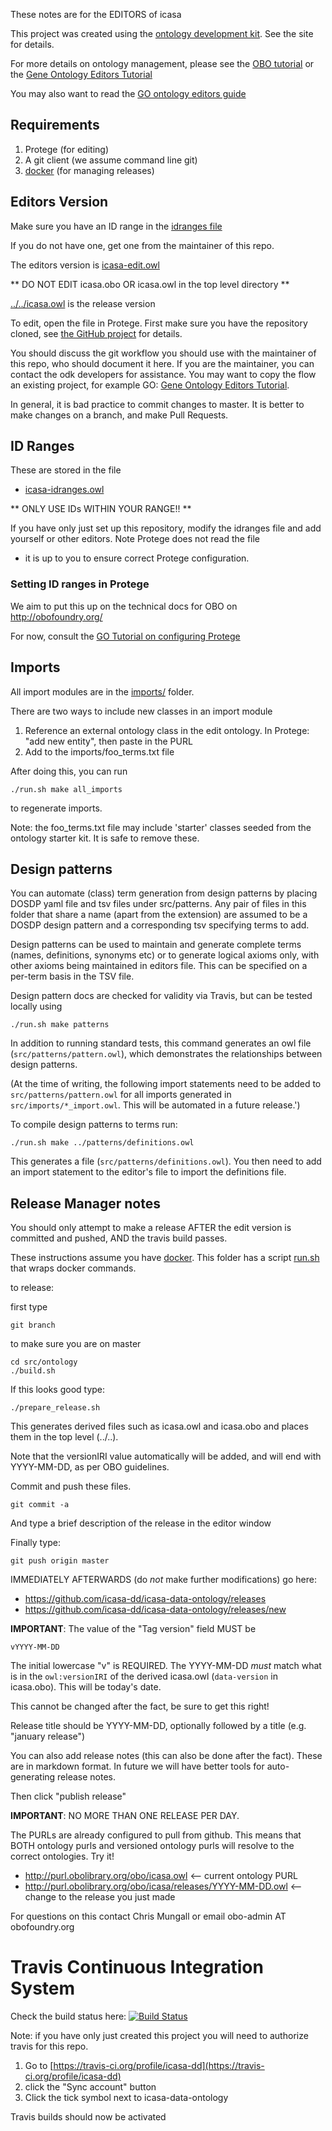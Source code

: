 These notes are for the EDITORS of icasa

This project was created using the [ontology development kit](https://github.com/cmungall/ontology-development-kit). See the site for details.

For more details on ontology management, please see the [OBO tutorial](https://github.com/jamesaoverton/obo-tutorial) or the [Gene Ontology Editors Tutorial](go-protege-tutorial.readthedocs.io)

You may also want to read the [GO ontology editors guide](http://go-ontology.readthedocs.org/)

## Requirements

 1. Protege (for editing)
 2. A git client (we assume command line git)
 3. [docker](https://www.docker.com/get-docker) (for managing releases)

## Editors Version

Make sure you have an ID range in the [idranges file](icasa-idranges.owl)

If you do not have one, get one from the maintainer of this repo.

The editors version is [icasa-edit.owl](icasa-edit.owl)

** DO NOT EDIT icasa.obo OR icasa.owl in the top level directory **

[../../icasa.owl](../../icasa.owl) is the release version

To edit, open the file in Protege. First make sure you have the repository cloned, see [the GitHub project](https://github.com/icasa-dd/icasa-data-ontology) for details.

You should discuss the git workflow you should use with the maintainer
of this repo, who should document it here. If you are the maintainer,
you can contact the odk developers for assistance. You may want to
copy the flow an existing project, for example GO: [Gene Ontology
Editors Tutorial](go-protege-tutorial.readthedocs.io).

In general, it is bad practice to commit changes to master. It is
better to make changes on a branch, and make Pull Requests.

## ID Ranges

These are stored in the file

 * [icasa-idranges.owl](icasa-idranges.owl)

** ONLY USE IDs WITHIN YOUR RANGE!! **

If you have only just set up this repository, modify the idranges file
	and add yourself or other editors. Note Protege does not read the file
- it is up to you to ensure correct Protege configuration.


### Setting ID ranges in Protege

We aim to put this up on the technical docs for OBO on http://obofoundry.org/

For now, consult the [GO Tutorial on configuring Protege](http://go-protege-tutorial.readthedocs.io/en/latest/Entities.html#new-entities)

## Imports

All import modules are in the [imports/](imports/) folder.

There are two ways to include new classes in an import module

 1. Reference an external ontology class in the edit ontology. In Protege: "add new entity", then paste in the PURL
 2. Add to the imports/foo_terms.txt file

After doing this, you can run

`./run.sh make all_imports`

to regenerate imports.

Note: the foo_terms.txt file may include 'starter' classes seeded from
the ontology starter kit. It is safe to remove these.

## Design patterns

You can automate (class) term generation from design patterns by placing DOSDP
yaml file and tsv files under src/patterns. Any pair of files in this
folder that share a name (apart from the extension) are assumed to be
a DOSDP design pattern and a corresponding tsv specifying terms to
add.

Design patterns can be used to maintain and generate complete terms
(names, definitions, synonyms etc) or to generate logical axioms
only, with other axioms being maintained in editors file.  This can be
specified on a per-term basis in the TSV file.

Design pattern docs are checked for validity via Travis, but can be
tested locally using

`./run.sh make patterns`

In addition to running standard tests, this command generates an owl
file (`src/patterns/pattern.owl`), which demonstrates the relationships
between design patterns.

(At the time of writing, the following import statements need to be
added to `src/patterns/pattern.owl` for all imports generated in
`src/imports/*_import.owl`.   This will be automated in a future release.')

To compile design patterns to terms run:

`./run.sh make ../patterns/definitions.owl`

This generates a file (`src/patterns/definitions.owl`).  You then need
to add an import statement to the editor's file to import the
definitions file.


## Release Manager notes

You should only attempt to make a release AFTER the edit version is
committed and pushed, AND the travis build passes.

These instructions assume you have
[docker](https://www.docker.com/get-docker). This folder has a script
[run.sh](run.sh) that wraps docker commands.

to release:

first type

    git branch

to make sure you are on master

    cd src/ontology
    ./build.sh

If this looks good type:

    ./prepare_release.sh

This generates derived files such as icasa.owl and icasa.obo and places
them in the top level (../..).

Note that the versionIRI value automatically will be added, and will
end with YYYY-MM-DD, as per OBO guidelines.

Commit and push these files.

    git commit -a

And type a brief description of the release in the editor window

Finally type:

    git push origin master

IMMEDIATELY AFTERWARDS (do *not* make further modifications) go here:

 * https://github.com/icasa-dd/icasa-data-ontology/releases
 * https://github.com/icasa-dd/icasa-data-ontology/releases/new

__IMPORTANT__: The value of the "Tag version" field MUST be

    vYYYY-MM-DD

The initial lowercase "v" is REQUIRED. The YYYY-MM-DD *must* match
what is in the `owl:versionIRI` of the derived icasa.owl (`data-version` in
icasa.obo). This will be today's date.

This cannot be changed after the fact, be sure to get this right!

Release title should be YYYY-MM-DD, optionally followed by a title (e.g. "january release")

You can also add release notes (this can also be done after the fact). These are in markdown format.
In future we will have better tools for auto-generating release notes.

Then click "publish release"

__IMPORTANT__: NO MORE THAN ONE RELEASE PER DAY.

The PURLs are already configured to pull from github. This means that
BOTH ontology purls and versioned ontology purls will resolve to the
correct ontologies. Try it!

 * http://purl.obolibrary.org/obo/icasa.owl <-- current ontology PURL
 * http://purl.obolibrary.org/obo/icasa/releases/YYYY-MM-DD.owl <-- change to the release you just made

For questions on this contact Chris Mungall or email obo-admin AT obofoundry.org

# Travis Continuous Integration System

Check the build status here: [![Build Status](https://travis-ci.org/icasa-dd/icasa-data-ontology.svg?branch=master)](https://travis-ci.org/icasa-dd/icasa-data-ontology)

Note: if you have only just created this project you will need to authorize travis for this repo.

 1. Go to [https://travis-ci.org/profile/icasa-dd](https://travis-ci.org/profile/icasa-dd)
 2. click the "Sync account" button
 3. Click the tick symbol next to icasa-data-ontology

Travis builds should now be activated

